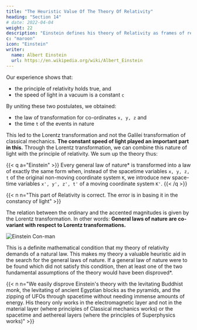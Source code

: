 ```yaml
---
title: "The Heuristic Value Of The Theory Of Relativity"
heading: "Section 14"
# date: 2022-04-04
weight: 22
description: "Einstein defines his theory of Relativity as frames of reference glued together by the constant speed of light"
c: "maroon"
icon: "Einstein"
writer:
  name: Albert Einstein
  url: https://en.wikipedia.org/wiki/Albert_Einstein
---
```




Our experience shows that:
- the principle of relativity holds true, and
- the speed of light in a vacuum is a constant `c` 

By uniting these two postulates, we obtained:
- the law of transformation for co-ordinates `x, y, z` and
- the time `t` of the events in nature

This led to the Lorentz transformation and not the Galilei transformation of classical mechanics. **The constant speed of light played an important part in this.** Through the Lorentz transformation, we can combine this nature of light with the principle of relativity. We sum up the theory thus:

{{< q a="Einstein" >}} 
Every general law of nature* is transformed into a law of exactly the same form when, instead of the spacetime variables `x, y, z, t` of the original non-moving coordinate system `K`, we introduce new space-time variables `x', y', z', t'` of a moving coordinate system `K'`. 
{{< /q >}}


{{< n n="This part of Relativity is correct. The error is in basing it in the constancy of light" >}}



The relation between the ordinary and the accented magnitudes is given by the Lorentz transformation. In other words: **General laws of nature are co-variant with respect to Lorentz transformations.**

![Einstein Con-man](/icons/einbla.png)

This is a definite mathematical condition that my theory of relativity demands of a natural law. This makes my theory a valuable heuristic aid in the search for the general laws of nature. If a general law of nature were to be found which did not satisfy this condition, then at least one of the two fundamental assumptions of the theory would have been disproved*.



{{< n n="We easily disprove Einstein's theory with the levitating Buddhist monk, the levitating of ancient Egyptian blocks as the pyramids, and the zipping of UFOs through spacetime without needing immense amounts of energy. His theory only works in the electromagnetic layer and not in the material layer (where principles of Classical mechanics works) or the spacetime and aethereal layers (where the principles of Superphysics works)" >}}


